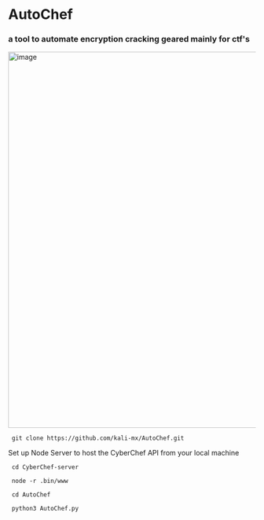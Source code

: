 # AutoChef 
### a tool to automate encryption cracking geared mainly for ctf's

<img width="765" alt="image" src="https://user-images.githubusercontent.com/76034874/218293544-9b355e4b-4a77-4848-b158-123b45d6f409.png">


` 
git clone https://github.com/kali-mx/AutoChef.git 
`

Set up Node Server to host the CyberChef API from your local machine

` cd CyberChef-server`

` node -r .bin/www`

` cd AutoChef`

` python3 AutoChef.py`



